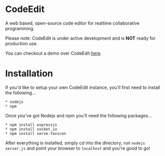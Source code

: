 # CodeEdit

A web based, open-source code editor for realtime collaborative programming.

Please note: CodeEdit is under active development and is **NOT** ready for production use. 

You can checkout a demo over CodeEdit [here](http://codeedit.achurch.me).

# Installation

If you'd like to setup your own CodeEdit instance, you'll first need to install the following...

    * nodejs
    * npm

Once you've got Nodejs and npm you'll need the following packages... 

    * npm install expressjs
    * npm install socket.io
    * npm install serve-favicon

After everything is installed, simply cd into the directory, run `nodejs server.js` and point your browser to `localhost` and you're good to go!
